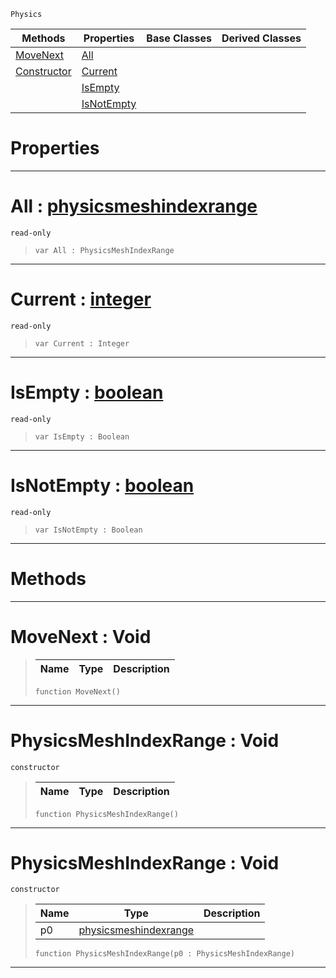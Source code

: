 `Physics`

|Methods|Properties|Base Classes|Derived Classes|
|---|---|---|---|
|[ MoveNext](https://github.com/zeroengineteam/ZeroDocs/blob/master/code_reference/class_reference/physicsmeshindexrange.markdown#movenext-void)|[ All](https://github.com/zeroengineteam/ZeroDocs/blob/master/code_reference/class_reference/physicsmeshindexrange.markdown#all-zero-engine-document)| | |
|[ Constructor](https://github.com/zeroengineteam/ZeroDocs/blob/master/code_reference/class_reference/physicsmeshindexrange.markdown#physicsmeshindexrange-vo)|[ Current](https://github.com/zeroengineteam/ZeroDocs/blob/master/code_reference/class_reference/physicsmeshindexrange.markdown#current-zero-engine-docu)| | |
| |[ IsEmpty](https://github.com/zeroengineteam/ZeroDocs/blob/master/code_reference/class_reference/physicsmeshindexrange.markdown#isempty-zero-engine-docu)| | |
| |[ IsNotEmpty](https://github.com/zeroengineteam/ZeroDocs/blob/master/code_reference/class_reference/physicsmeshindexrange.markdown#isnotempty-zero-engine-d)| | |


 #  Properties


---  
 #  All : [physicsmeshindexrange](https://github.com/zeroengineteam/ZeroDocs/blob/master/code_reference/class_reference/physicsmeshindexrange.markdown)

 `read-only`

> 
> ``` lang=cpp, name=Nada
> var All : PhysicsMeshIndexRange


---  
 #  Current : [integer](https://github.com/zeroengineteam/ZeroDocs/blob/master/code_reference/nada_base_types/integer.markdown)

 `read-only`

> 
> ``` lang=cpp, name=Nada
> var Current : Integer


---  
 #  IsEmpty : [boolean](https://github.com/zeroengineteam/ZeroDocs/blob/master/code_reference/nada_base_types/boolean.markdown)

 `read-only`

> 
> ``` lang=cpp, name=Nada
> var IsEmpty : Boolean


---  
 #  IsNotEmpty : [boolean](https://github.com/zeroengineteam/ZeroDocs/blob/master/code_reference/nada_base_types/boolean.markdown)

 `read-only`

> 
> ``` lang=cpp, name=Nada
> var IsNotEmpty : Boolean


---  
 #  Methods


---  
 #  MoveNext : Void

> 
> |Name|Type|Description|
> |---|---|---|
> ``` lang=cpp, name=Nada
> function MoveNext()
> ``` 


---  
 #  PhysicsMeshIndexRange : Void

 `constructor`

> 
> |Name|Type|Description|
> |---|---|---|
> ``` lang=cpp, name=Nada
> function PhysicsMeshIndexRange()
> ``` 


---  
 #  PhysicsMeshIndexRange : Void

 `constructor`

> 
> |Name|Type|Description|
> |---|---|---|
> |p0|[physicsmeshindexrange](https://github.com/zeroengineteam/ZeroDocs/blob/master/code_reference/class_reference/physicsmeshindexrange.markdown)| |
> ``` lang=cpp, name=Nada
> function PhysicsMeshIndexRange(p0 : PhysicsMeshIndexRange)
> ``` 


---  
 

 